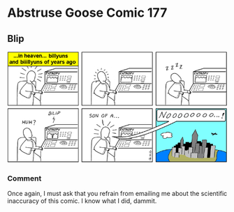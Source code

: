 # Abstruse Goose Comic 177
## Blip

![image](blip.png)
### Comment
Once again, I must ask that you refrain from emailing me about the scientific inaccuracy of this comic. I know what I did, dammit.
